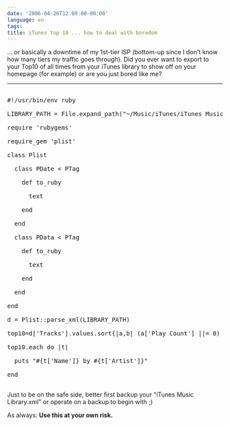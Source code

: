 ```yaml
---
date: '2006-04-26T12:00:00-00:00'
language: en
tags:
title: iTunes top 10 ... how to deal with boredom
---
```



... or basically a downtime of my 1st-tier ISP (bottom-up since I don't know how many tiers my traffic goes through). Did you ever want to export to your Top10 of all times from your iTunes library to show off on your homepage (for example) or are you just bored like me?

-------------------------------



<pre class="code ruby">

#!/usr/bin/env ruby

LIBRARY_PATH = File.expand_path(&quot;~/Music/iTunes/iTunes Music Library.xml&quot;)

require &apos;rubygems&apos;

require_gem &apos;plist&apos;

class Plist

  class PDate &lt; PTag

    def to_ruby

      text

    end

  end

  class PData &lt; PTag

    def to_ruby

      text

    end

  end

end

d = Plist::parse_xml(LIBRARY_PATH)

top10=d[&apos;Tracks&apos;].values.sort{|a,b| (a[&apos;Play Count&apos;] ||= 0) &lt;=&gt; (b[&apos;Play Count&apos;] ||= 0)}.reverse[0..10]

top10.each do |t|

  puts &quot;#{t[&apos;Name&apos;]} by #{t[&apos;Artist&apos;]}&quot;

end

</pre>



Just to be on the safe side, better first backup your "iTunes Music Library.xml" or operate on a backup to begin with ;)



As always: __Use this at your own risk.__